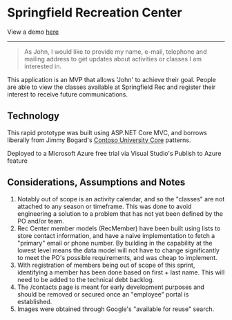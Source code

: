 # Springfield Recreation Center

View a demo [here](http://springfieldrec.azurewebsites.net/)

-----------------

> As John, I would like to provide my name, e-mail, telephone and mailing address to get updates about
activities or classes I am interested in.

This application is an MVP that allows 'John' to achieve their goal. People are able to view the classes available at Springfield Rec and register their interest to receive future communications.

## Technology
This rapid prototype was built using ASP.NET Core MVC, and borrows liberally from Jimmy Bogard's [Contoso University Core](https://github.com/jbogard/ContosoUniversityCore) patterns.

Deployed to a Microsoft Azure free trial via Visual Studio's Publish to Azure feature


## Considerations, Assumptions and Notes
1. Notably out of scope is an activity calendar, and so the "classes" are not attached to any season or timeframe. This was done to avoid engineering a solution to a problem that has not yet been defined by the PO and/or team.
1. Rec Center member models (RecMember) have been built using lists to store contact information, and have a naive implementation to fetch a "primary" email or phone number. By building in the capability at the lowest level means the data model will not have to change significantly to meet the PO's possible requirements, and was cheap to implement.
1. With registration of members being out of scope of this sprint, identifying a member has been done based on first + last name. This will need to be added to the technical debt backlog.
1. The /contacts page is meant for early development purposes and should be removed or secured once an "employee" portal is established.  
1. Images were obtained through Google's "available for reuse" search.